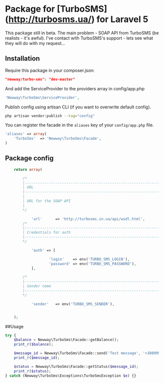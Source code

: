 # Package for [TurboSMS] (http://turbosms.ua/) for Laravel 5
This package still in beta.
The main problem - SOAP API from TurboSMS (be realists - it's awful).
I've contact with TurboSMS's support - lets see what they will do with my request...


## Installation
Require this package in your composer.json:

~~~json
"newway/turbo-sms": "dev-master"
~~~

And add the ServiceProvider to the providers array in config/app.php

~~~php
'Newway\TurboSms\ServiceProvider',
~~~

Publish config using artisan CLI (if you want to overwrite default config).

~~~bash
php artisan vendor:publish --tag="config"
~~~

You can register the facade in the `aliases` key of your `config/app.php` file.

~~~php
'aliases' => array(
    'TurboSms'  => 'Newway\TurboSms\Facade',
)
~~~


## Package config

~~~php
	return array(

        /*
        |--------------------------------------------------------------------------
        | URL
        |--------------------------------------------------------------------------
        |
        | URL for the SOAP API
        |
        */

            'url'      => 'http://turbosms.in.ua/api/wsdl.html',
        /*
        |--------------------------------------------------------------------------
        | Credentials for auth
        |--------------------------------------------------------------------------
        */

            'auth' => [

                    'login'    => env('TURBO_SMS_LOGIN'),
                    'password' => env('TURBO_SMS_PASSWORD'),
            ],

        /*
        |--------------------------------------------------------------------------
        | Sender name
        |--------------------------------------------------------------------------
        */

            'sender'   => env('TURBO_SMS_SENDER'),


    );
~~~



##Usage


~~~php
try {
	$balance = Newway\TurboSms\Facade::getBalance();
	print_r($balance);

	$message_id = Newway\TurboSms\Facade::send('Test message', '+38099999999');
    print_r($message_id);

    $status = Newway\TurboSms\Facade::getStatus($message_id);
    print_r($status);
} catch (Newway\TurboSms\Exceptions\TurboSmsException $e) {}

~~~

